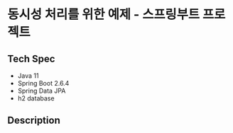 <H1>동시성 처리를 위한 예제 - 스프링부트 프로젝트</H1>

## Tech Spec
* Java 11
* Spring Boot 2.6.4
* Spring Data JPA
* h2 database

## Description
